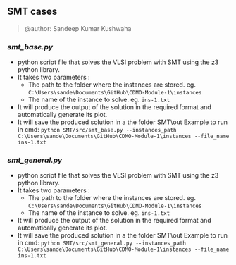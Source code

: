 ## SMT cases
> @author: Sandeep Kumar Kushwaha

### *smt_base.py*
- python script file that solves the VLSI problem with SMT using the z3 python library.
- It takes two parameters :
    - The path to the folder where the instances are stored. eg. `C:\Users\sande\Documents\GitHub\CDMO-Module-1\instances`
    -  The name of the instance to solve. eg. `ins-1.txt`
- It will produce the output of the solution in the required format and automatically generate its plot.
- It will save the produced solution in a the folder SMT\out
Example to run in cmd:
`python SMT/src/smt_base.py --instances_path C:\Users\sande\Documents\GitHub\CDMO-Module-1\instances --file_name ins-1.txt`



### *smt_general.py*
- python script file that solves the VLSI problem with SMT using the z3 python library.
- It takes two parameters :
    - The path to the folder where the instances are stored. eg. `C:\Users\sande\Documents\GitHub\CDMO-Module-1\instances`
    -  The name of the instance to solve. eg. `ins-1.txt`
- It will produce the output of the solution in the required format and automatically generate its plot.
- It will save the produced solution in a the folder SMT\out
Example to run in cmd:
`python SMT/src/smt_general.py --instances_path C:\Users\sande\Documents\GitHub\CDMO-Module-1\instances --file_name ins-1.txt`


